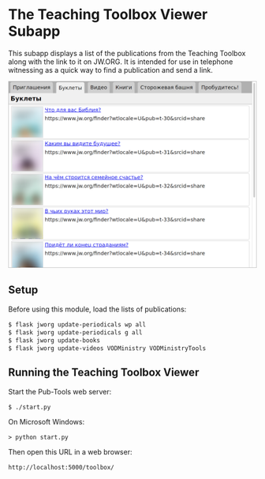 # The Teaching Toolbox Viewer Subapp

This subapp displays a list of the publications from the Teaching Toolbox
along with the link to it on JW.ORG. It is intended for use in telephone
witnessing as a quick way to find a publication and send a link.

![Screenshot of the Teaching Toolbox Sharing Tool](images/screenshot-toolbox.png)

## Setup

Before using this module, load the lists of publications:

    $ flask jworg update-periodicals wp all
    $ flask jworg update-periodicals g all
    $ flask jworg update-books
    $ flask jworg update-videos VODMinistry VODMinistryTools

## Running the Teaching Toolbox Viewer

Start the Pub-Tools web server:

    $ ./start.py

On Microsoft Windows:

    > python start.py

Then open this URL in a web browser:

    http://localhost:5000/toolbox/
